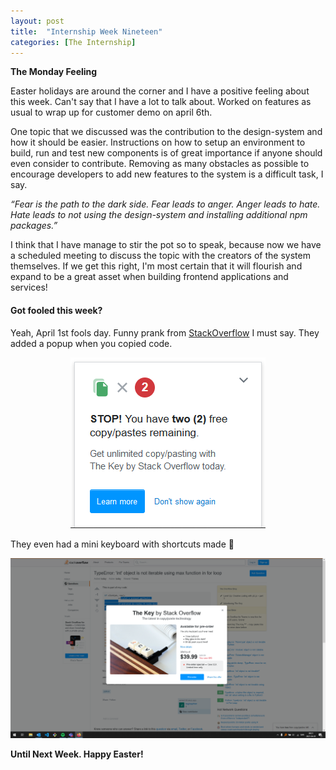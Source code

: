 ```yaml
---
layout: post
title:  "Internship Week Nineteen"
categories: [The Internship]
---
```


**The Monday Feeling**

Easter holidays are around the corner and I have a positive feeling about this week.
Can't say that I have a lot to talk about. Worked on features as usual to wrap up for customer demo on april 6th.

One topic that we discussed was the contribution to the design-system and how it should be easier. Instructions on how to setup an environment to build, run and test new components is of great importance if anyone should even consider to contribute. Removing as many obstacles as possible to encourage developers to add new features to the system is a difficult task, I say.

*“Fear is the path to the dark side. Fear leads to anger. Anger leads to hate. Hate leads to not using the design-system and installing additional npm packages.”*

I think that I have manage to stir the pot so to speak, because now we have a scheduled meeting to discuss the topic with the creators of the system themselves. If we get this right, I'm most certain that it will flourish and expand to be a great asset when building frontend applications and services!

#### Got fooled this week?

Yeah, April 1st fools day. Funny prank from [StackOverflow](https://stackoverflow.com/) I must say. They added a popup when you copied code.

<p align="center">
  <img src="/assets/images/CopyPasteJoke.png" alt="CopyPaste Joke Stackoverflow" style="text-center"/>
</p>

They even had a mini keyboard with shortcuts made 🤣

![Stackoverflow The Key](/assets/images/StackAprilfoolKeypad.png)

**Until Next Week. Happy Easter!**